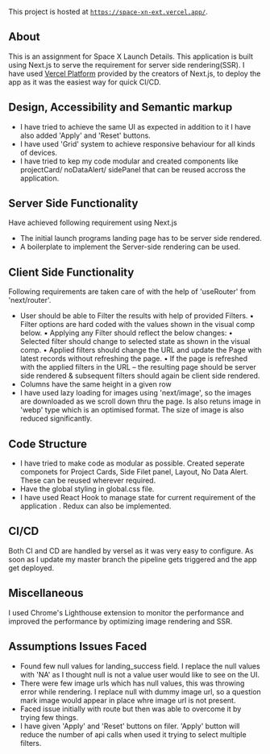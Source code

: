 This project is hosted at [`https://space-xn-ext.vercel.app/`](https://space-xn-ext.vercel.app/).

## About
This is an assignment for Space X Launch Details.
This application is built using Next.js to serve the requirement for server side rendering(SSR). 
I have used [Vercel Platform](https://vercel.com/import?utm_medium=default-template&filter=next.js&utm_source=create-next-app&utm_campaign=create-next-app-readme) provided by the creators of Next.js, to deploy the app as it was the easiest way for quick CI/CD. 


##  Design, Accessibility and Semantic markup

- I have tried to achieve the same UI as expected in addition to it I have also added 'Apply' and 'Reset' buttons. 
- I have used 'Grid' system to achieve responsive behaviour for all kinds of devices.
- I have tried to kep my code modular and created components like projectCard/ noDataAlert/ sidePanel that can be reused accross the application. 

## Server Side Functionality
Have achieved following requirement using Next.js
- The initial launch programs landing page has to be server side rendered.
- A boilerplate to implement the Server-side rendering can be used.

## Client Side Functionality
Following requirements are taken care of with the help of 'useRouter' from 'next/router'.
- User should be able to Filter the results with help of provided Filters.
            ▪ Filter options are hard coded with the values shown in the visual comp below.
            ▪ Applying any Filter should reflect the below changes:
                • Selected filter should change to selected state as shown in the visual comp.
                • Applied filters should change the URL and update the Page with latest records without refreshing the page.
                • If the page is refreshed with the applied filters in the URL – the resulting page should be server side rendered & subsequent filters should again be client side rendered.
- Columns have the same height in a given row
- I have used lazy loading for images using 'next/image', so the images are downloaded as we scroll down thru the page. Is also retuns image in 'webp' type which is an optimised format. The size of image is also reduced significantly.

## Code Structure 
- I have tried to make code as modular as possible. Created seperate componets for Project Cards, Side Filet panel, Layout, No Data Alert. These can be reused wherever required.
- Have the global styling in global.css file.
- I have used React Hook to manage state for current requirement of the application . Redux can also be implemented.

## CI/CD
Both CI and CD are handled by versel as it was very easy to configure. As soon as I update my master branch the pipeline gets triggered and the app get deployed.

## Miscellaneous
I used Chrome's Lighthouse extension to monitor the performance and improved the performance by optimizing image rendering and SSR. 

## Assumptions Issues Faced
- Found few null values for landing_success field. I replace the null values with 'NA' as I thought null is not a value user would like to see on the UI.
- There were few image urls which has null values, this was throwing error while rendering. I replace null with dummy image url, so a question mark image would appear in place whre image url is not present.
- Faced issue initially with route but then was able to overcome it by trying few things.
- I have given 'Apply' and 'Reset' buttons on filer. 'Apply' button will reduce the number of api calls when used it trying to select multiple filters. 
